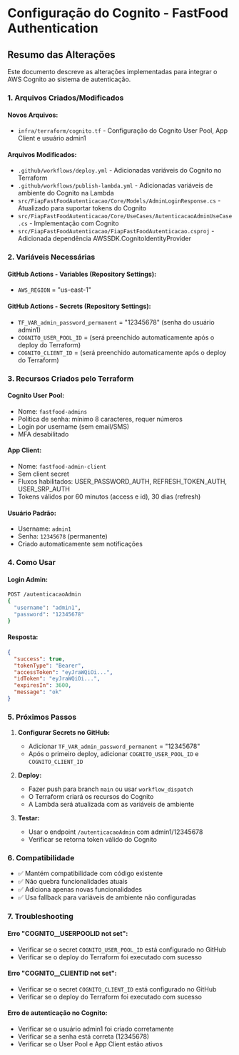 # Configuração do Cognito - FastFood Authentication

## Resumo das Alterações

Este documento descreve as alterações implementadas para integrar o AWS Cognito ao sistema de autenticação.

### 1. Arquivos Criados/Modificados

#### Novos Arquivos:
- `infra/terraform/cognito.tf` - Configuração do Cognito User Pool, App Client e usuário admin1

#### Arquivos Modificados:
- `.github/workflows/deploy.yml` - Adicionadas variáveis do Cognito no Terraform
- `.github/workflows/publish-lambda.yml` - Adicionadas variáveis de ambiente do Cognito na Lambda
- `src/FiapFastFoodAutenticacao/Core/Models/AdminLoginResponse.cs` - Atualizado para suportar tokens do Cognito
- `src/FiapFastFoodAutenticacao/Core/UseCases/AutenticacaoAdminUseCase.cs` - Implementação com Cognito
- `src/FiapFastFoodAutenticacao/FiapFastFoodAutenticacao.csproj` - Adicionada dependência AWSSDK.CognitoIdentityProvider

### 2. Variáveis Necessárias

#### GitHub Actions - Variables (Repository Settings):
- `AWS_REGION` = "us-east-1"

#### GitHub Actions - Secrets (Repository Settings):
- `TF_VAR_admin_password_permanent` = "12345678" (senha do usuário admin1)
- `COGNITO_USER_POOL_ID` = (será preenchido automaticamente após o deploy do Terraform)
- `COGNITO_CLIENT_ID` = (será preenchido automaticamente após o deploy do Terraform)

### 3. Recursos Criados pelo Terraform

#### Cognito User Pool:
- Nome: `fastfood-admins`
- Política de senha: mínimo 8 caracteres, requer números
- Login por username (sem email/SMS)
- MFA desabilitado

#### App Client:
- Nome: `fastfood-admin-client`
- Sem client secret
- Fluxos habilitados: USER_PASSWORD_AUTH, REFRESH_TOKEN_AUTH, USER_SRP_AUTH
- Tokens válidos por 60 minutos (access e id), 30 dias (refresh)

#### Usuário Padrão:
- Username: `admin1`
- Senha: `12345678` (permanente)
- Criado automaticamente sem notificações

### 4. Como Usar

#### Login Admin:
```bash
POST /autenticacaoAdmin
{
  "username": "admin1",
  "password": "12345678"
}
```

#### Resposta:
```json
{
  "success": true,
  "tokenType": "Bearer",
  "accessToken": "eyJraWQiOi...",
  "idToken": "eyJraWQiOi...",
  "expiresIn": 3600,
  "message": "ok"
}
```

### 5. Próximos Passos

1. **Configurar Secrets no GitHub:**
   - Adicionar `TF_VAR_admin_password_permanent` = "12345678"
   - Após o primeiro deploy, adicionar `COGNITO_USER_POOL_ID` e `COGNITO_CLIENT_ID`

2. **Deploy:**
   - Fazer push para branch `main` ou usar `workflow_dispatch`
   - O Terraform criará os recursos do Cognito
   - A Lambda será atualizada com as variáveis de ambiente

3. **Testar:**
   - Usar o endpoint `/autenticacaoAdmin` com admin1/12345678
   - Verificar se retorna token válido do Cognito

### 6. Compatibilidade

- ✅ Mantém compatibilidade com código existente
- ✅ Não quebra funcionalidades atuais
- ✅ Adiciona apenas novas funcionalidades
- ✅ Usa fallback para variáveis de ambiente não configuradas

### 7. Troubleshooting

#### Erro "COGNITO__USERPOOLID not set":
- Verificar se o secret `COGNITO_USER_POOL_ID` está configurado no GitHub
- Verificar se o deploy do Terraform foi executado com sucesso

#### Erro "COGNITO__CLIENTID not set":
- Verificar se o secret `COGNITO_CLIENT_ID` está configurado no GitHub
- Verificar se o deploy do Terraform foi executado com sucesso

#### Erro de autenticação no Cognito:
- Verificar se o usuário admin1 foi criado corretamente
- Verificar se a senha está correta (12345678)
- Verificar se o User Pool e App Client estão ativos
